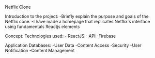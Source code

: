 Netflix Clone

Introduction to the project: -Briefly explain the purpose and goals of the Netflix cone.
                             -I have made a homepage that replicates Netflix's interface using fundamentals 
                              Reactjs elements

Concept: Technologies used: - ReactJS
                            - API
                            -Firebase

Application Databases: -User Data
                       -Content Access
                       -Security
                       -User Notification
                       -Content Management
                       
